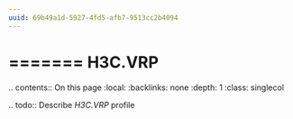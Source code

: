 ```yaml
---
uuid: 69b49a1d-5927-4fd5-afb7-9513cc2b4094
---
```



=======
H3C.VRP
=======

.. contents:: On this page
    :local:
    :backlinks: none
    :depth: 1
    :class: singlecol

.. todo::
    Describe *H3C.VRP* profile


